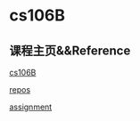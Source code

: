 # cs106B
## 课程主页&&Reference
[cs106B](https://web.stanford.edu/class/archive/cs/cs106b/cs106b.1224/)

[repos](https://github.com/Andy-xiaokang/CS106B/blob/master/README.md#postscript)

[assignment](https://www.zhihu.com/people/liang-gong-chun-ri-30-2/posts)
